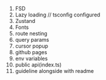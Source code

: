 1. FSD
2. Lazy loading // tsconfig configured
3. Zustand
4. Fonts
5. route nesting
6. query params
7. cursor popup
8. github pages
9. env variables
10. public api(index.ts)
11. guideline alongside with readme